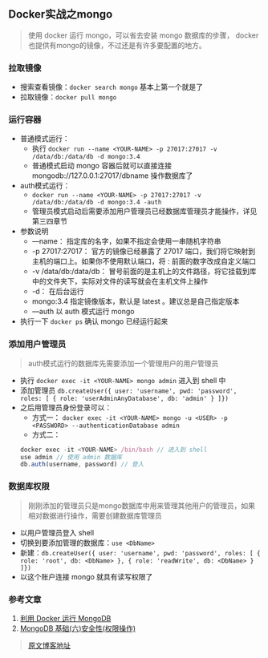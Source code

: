 ## Docker实战之mongo

> 使用 docker 运行 mongo，可以省去安装 mongo 数据库的步骤， docker也提供有mongo的镜像，不过还是有许多要配置的地方。

### 拉取镜像

* 搜索查看镜像：`docker search mongo` 基本上第一个就是了
* 拉取镜像：`docker pull mongo`

### 运行容器
* 普通模式运行：
  * 执行 `docker run --name <YOUR-NAME> -p 27017:27017 -v /data/db:/data/db -d mongo:3.4`
  * 普通模式启动 mongo 容器后就可以直接连接 mongodb://127.0.0.1:27017/dbname 操作数据库了
* auth模式运行：
  * `docker run --name <YOUR-NAME> -p 27017:27017 -v /data/db:/data/db -d mongo:3.4 -auth`
  * 管理员模式启动后需要添加用户管理员已经数据库管理员才能操作，详见第三四章节
* 参数说明
  * —name： 指定库的名字，如果不指定会使用一串随机字符串
  * -p 27017:27017： 官方的镜像已经暴露了 27017 端口，我们将它映射到主机的端口上。如果你不使用默认端口，将 : 前面的数字改成自定义端口
  * -v /data/db:/data/db： 冒号前面的是主机上的文件路径，将它挂载到库中的文件夹下，实际对文件的读写就会在主机文件上操作
  * -d： 在后台运行
  * mongo:3.4 指定镜像版本，默认是 latest 。建议总是自己指定版本
  * —auth 以 auth 模式运行 mongo
* 执行一下 `docker ps` 确认 mongo 已经运行起来

### 添加用户管理员
> auth模式运行的数据库先需要添加一个管理用户的用户管理员

* 执行 `docker exec -it <YOUR-NAME> mongo admin` 进入到 shell 中
* 添加管理员 `db.createUser({ user: 'username', pwd: 'password', roles: [ { role: 'userAdminAnyDatabase', db: 'admin' } ]})`
* 之后用管理员身份登录可以：
  * 方式一： `docker exec -it <YOUR-NAME> mongo -u <USER> -p <PASSWORD> --authenticationDatabase admin`
  * 方式二：
  ```js
  docker exec -it <YOUR-NAME> /bin/bash // 进入到 shell
  use admin // 使用 admin 数据库
  db.auth(username, password) // 登入
  ```

### 数据库权限
> 刚刚添加的管理员只是mongo数据库中用来管理其他用户的管理员，如果相对数据进行操作，需要创建数据库管理员

* 以用户管理员登入 shell
* 切换到要添加管理的数据库：`use <DbName>`
* 新建：`db.createUser({ user: 'username', pwd: 'password', roles: [ { role: 'root', db: <DbName> }, { role: 'readWrite', db: <DbName> } ]})`
* 以这个账户连接 mongo 就具有读写权限了

### 参考文章
1. [利用 Docker 运行 MongoDB](ttps://brickyang.github.io/2017/03/15/%E5%88%A9%E7%94%A8-Docker-%E8%BF%90%E8%A1%8C-MongoDB/)
2. [MongoDB 基础(六)安全性(权限操作)](https://blog.csdn.net/kk185800961/article/details/45619863)

> [原文博客地址](https://qiuxiaori.github.io/xr-blog/)